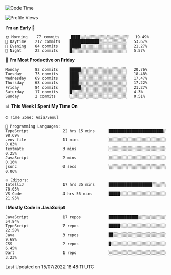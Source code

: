 <!--START_SECTION:waka-->
![Code Time](http://img.shields.io/badge/Code%20Time-0%20secs-blue)

![Profile Views](http://img.shields.io/badge/Profile%20Views-0-blue)

**I'm an Early 🐤** 

```text
🌞 Morning    77 commits     ████░░░░░░░░░░░░░░░░░░░░░   19.49% 
🌆 Daytime    212 commits    █████████████░░░░░░░░░░░░   53.67% 
🌃 Evening    84 commits     █████░░░░░░░░░░░░░░░░░░░░   21.27% 
🌙 Night      22 commits     █░░░░░░░░░░░░░░░░░░░░░░░░   5.57%

```
📅 **I'm Most Productive on Friday** 

```text
Monday       82 commits     █████░░░░░░░░░░░░░░░░░░░░   20.76% 
Tuesday      73 commits     ████░░░░░░░░░░░░░░░░░░░░░   18.48% 
Wednesday    69 commits     ████░░░░░░░░░░░░░░░░░░░░░   17.47% 
Thursday     68 commits     ████░░░░░░░░░░░░░░░░░░░░░   17.22% 
Friday       84 commits     █████░░░░░░░░░░░░░░░░░░░░   21.27% 
Saturday     17 commits     █░░░░░░░░░░░░░░░░░░░░░░░░   4.3% 
Sunday       2 commits      ░░░░░░░░░░░░░░░░░░░░░░░░░   0.51%

```


📊 **This Week I Spent My Time On** 

```text
⌚︎ Time Zone: Asia/Seoul

💬 Programming Languages: 
TypeScript               22 hrs 15 mins      ████████████████████████░   98.69% 
.env file                11 mins             ░░░░░░░░░░░░░░░░░░░░░░░░░   0.83% 
textmate                 3 mins              ░░░░░░░░░░░░░░░░░░░░░░░░░   0.25% 
JavaScript               2 mins              ░░░░░░░░░░░░░░░░░░░░░░░░░   0.16% 
jsonc                    0 secs              ░░░░░░░░░░░░░░░░░░░░░░░░░   0.06%

🔥 Editors: 
IntelliJ                 17 hrs 35 mins      ███████████████████░░░░░░   78.05% 
VS Code                  4 hrs 56 mins       █████░░░░░░░░░░░░░░░░░░░░   21.95%

```

**I Mostly Code in JavaScript** 

```text
JavaScript               17 repos            █████████████░░░░░░░░░░░░   54.84% 
TypeScript               7 repos             █████░░░░░░░░░░░░░░░░░░░░   22.58% 
Java                     3 repos             ██░░░░░░░░░░░░░░░░░░░░░░░   9.68% 
CSS                      2 repos             █░░░░░░░░░░░░░░░░░░░░░░░░   6.45% 
Dart                     1 repo              ░░░░░░░░░░░░░░░░░░░░░░░░░   3.23%

```



 Last Updated on 15/07/2022 18:48:11 UTC
<!--END_SECTION:waka-->
